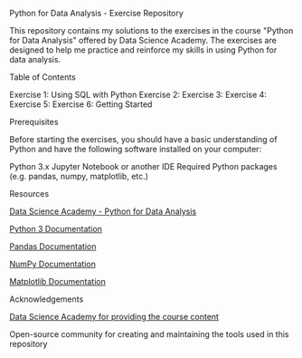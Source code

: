 Python for Data Analysis - Exercise Repository

This repository contains my solutions to the exercises in the course "Python for Data Analysis" offered by Data Science Academy. The exercises are designed to help me practice and reinforce my skills in using Python for data analysis.

Table of Contents

Exercise 1: Using SQL with Python
Exercise 2: 
Exercise 3: 
Exercise 4: 
Exercise 5: 
Exercise 6: 
Getting Started


Prerequisites

Before starting the exercises, you should have a basic understanding of Python and have the following software installed on your computer:

Python 3.x
Jupyter Notebook or another IDE
Required Python packages (e.g. pandas, numpy, matplotlib, etc.)

Resources

[Data Science Academy - Python for Data Analysis](https://www.datascienceacademy.com.br/course/analise-de-dados-com-linguagem-python-dsa)

[Python 3 Documentation](https://docs.python.org/3/)

[Pandas Documentation](https://pandas.pydata.org/docs/)

[NumPy Documentation](https://numpy.org/doc/stable/)

[Matplotlib Documentation](https://matplotlib.org/stable/users/index.html)

Acknowledgements

[Data Science Academy for providing the course content](https://www.datascienceacademy.com.br/start)

Open-source community for creating and maintaining the tools used in this repository
